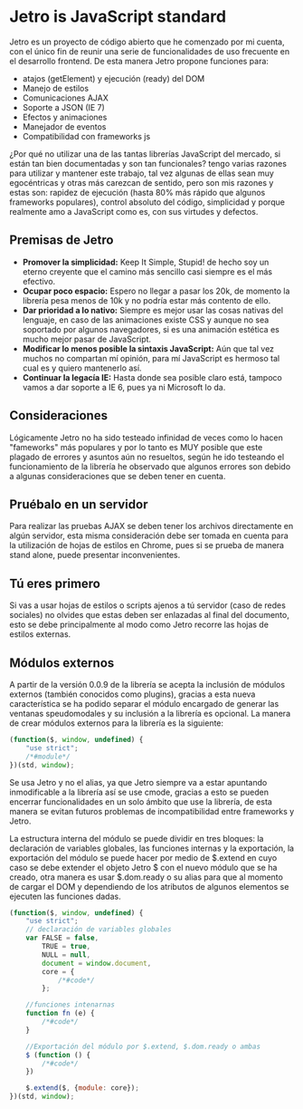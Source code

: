 # Jetro is JavaScript standard #
Jetro es un proyecto de código abierto que he comenzado por mi cuenta, con el único fin de reunir una serie de funcionalidades de uso frecuente en el desarrollo frontend. De esta manera Jetro propone funciones para:

* atajos (getElement) y ejecución (ready) del DOM
* Manejo de estilos
* Comunicaciones AJAX
* Soporte a JSON (IE 7)
* Efectos y animaciones
* Manejador de eventos
* Compatibilidad con frameworks js

¿Por qué no utilizar una de las tantas librerías JavaScript del mercado, si están tan bien documentadas y son tan funcionales? tengo varias razones para utilizar y mantener este trabajo, tal vez algunas de ellas sean muy egocéntricas y otras más carezcan de sentido, pero son mis razones y estas son: rapidez de ejecución (hasta 80% más rápido que algunos frameworks populares), control absoluto del código, simplicidad y porque realmente amo a JavaScript como es, con sus virtudes y defectos.

## Premisas de Jetro ##
* **Promover la simplicidad:** Keep It Simple, Stupid! de hecho soy un eterno creyente que el camino más sencillo casi siempre es el más efectivo.
* **Ocupar poco espacio:** Espero no llegar a pasar los 20k, de momento la librería pesa menos de 10k y no podría estar más contento de ello.
* **Dar prioridad a lo nativo:** Siempre es mejor usar las cosas nativas del lenguaje, en caso de las animaciones existe CSS y aunque no sea soportado por algunos navegadores, si es una animación estética es mucho mejor pasar de JavaScript.
* **Modificar lo menos posible la sintaxis JavaScript:** Aún que tal vez muchos no compartan mí opinión, para mí JavaScript es hermoso tal cual es y quiero mantenerlo así.
* **Continuar la legacía IE:** Hasta donde sea posible claro está, tampoco vamos a dar soporte a IE 6, pues ya ni Microsoft lo da.

## Consideraciones ##
Lógicamente Jetro no ha sido testeado infinidad de veces como lo hacen "fameworks" más populares y por lo tanto es MUY posible que este plagado de errores y asuntos aún no resueltos, según he ido testeando el funcionamiento de la librería he observado que algunos errores son debido a algunas consideraciones que se deben tener en cuenta.

## Pruébalo en un servidor ##
Para realizar las pruebas AJAX se deben tener los archivos directamente en algún servidor, esta misma consideración debe ser tomada en cuenta para la utilización de hojas de estilos en Chrome, pues si se prueba de manera stand alone, puede presentar inconvenientes.

## Tú eres primero ##
Si vas a usar hojas de estilos o scripts ajenos a tú servidor (caso de redes sociales) no olvides que estas deben ser enlazadas al final del documento, esto se debe principalmente al modo como Jetro recorre las hojas de estilos externas.

## Módulos externos ##
A partir de la versión 0.0.9 de la librería se acepta la inclusión de módulos externos (también conocidos como plugins), gracias a esta nueva característica se ha podido separar el módulo encargado de generar las ventanas speudomodales y su inclusión a la librería es opcional. La manera de crear módulos externos para la librería es la siguiente:

```javascript
(function($, window, undefined) {
	"use strict";
	/*#module*/
})(std, window);
```

Se usa Jetro y no el alias, ya que Jetro siempre va a estar apuntando inmodificable a la librería así se use cmode, gracias a esto se pueden encerrar funcionalidades en un solo ámbito que use la librería, de esta manera se evitan futuros problemas de incompatibilidad entre frameworks y Jetro.

La estructura interna del módulo se puede dividir en tres bloques: la declaración de variables globales, las funciones internas y la exportación, la exportación del módulo se puede hacer por medio de $.extend en cuyo caso se debe extender el objeto Jetro $ con el nuevo módulo que se ha creado, otra manera es usar $.dom.ready o su alias para que al momento de cargar el DOM y dependiendo de los atributos de algunos elementos se ejecuten las funciones dadas.

```javascript
(function($, window, undefined) {
	"use strict";
	// declaración de variables globales
	var FALSE = false,
		TRUE = true,
		NULL = null,
		document = window.document,
		core = {
			/*#code*/
		};

	//funciones intenarnas
	function fn (e) {
		/*#code*/
	}

	//Exportación del módulo por $.extend, $.dom.ready o ambas
	$ (function () {
		/*#code*/
	})

	$.extend($, {module: core});
})(std, window);
```